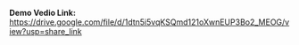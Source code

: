 
**Demo Vedio Link:**
https://drive.google.com/file/d/1dtn5i5vqKSQmd121oXwnEUP3Bo2_MEOG/view?usp=share_link
